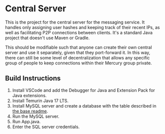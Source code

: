 # Central Server

This is the project for the central server for the messaging service. It handles only assigning user hashes and keeping track of their recent IPs, as well as facilitating P2P connections between clients. It's a standard Java project that doesn't use Maven or Gradle.

This should be modifiable such that anyone can create their own central server and use it separately, given that they port-forward it. In this way, there can still be some level of decentralization that allows any specific group of people to keep connections within their Mercury group private.

## Build Instructions

1. Install VSCode and add the Debugger for Java and Extension Pack for Java extensions.
2. Install Temurin Java 17 LTS.
3. Install MySQL server and create a database with the table described in [the base readme](../README.md).
4. Run the MySQL server.
5. Run App.java.
6. Enter the SQL server credentials.
